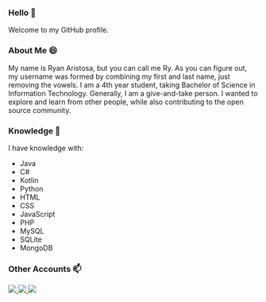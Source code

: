 ### Hello 👋

Welcome to my GitHub profile.


### About Me 😄

My name is Ryan Aristosa, but you can call me Ry. As you can figure out, my username was formed by combining my first and last name, just removing the vowels. I am a 4th year student, taking Bachelor of Science in Information Technology. Generally, I am a give-and-take person. I wanted to explore and learn from other people, while also contributing to the open source community.


### Knowledge 🔭

I have knowledge with:
- Java
- C#
- Kotlin
- Python
- HTML
- CSS
- JavaScript
- PHP
- MySQL
- SQLite
- MongoDB


### Other Accounts 📫

<p>
  <a href="https://web.facebook.com/ryan.aristosa/">
    <img src="https://img.shields.io/badge/Facebook-4267B2?style=for-the-badge&logo=facebook&logoColor=white">
  </a>
  <a href="https://www.instagram.com/rynrsts/">
    <img src="https://img.shields.io/badge/instagram-E95950?&style=for-the-badge&logo=instagram&logoColor=white">
  </a>
  <a href="https://twitter.com/ryanaristosa">
    <img src="https://img.shields.io/badge/Twitter-1DA1F2?style=for-the-badge&logo=twitter&logoColor=white">
  </a>
</p>


<!--
**rynrsts/rynrsts** is a ✨ _special_ ✨ repository because its `README.md` (this file) appears on your GitHub profile.

Here are some ideas to get you started:

- 🔭 I’m currently working on ...
- 🌱 I’m currently learning ...
- 👯 I’m looking to collaborate on ...
- 🤔 I’m looking for help with ...
- 💬 Ask me about ...
- 📫 How to reach me: ...
- 😄 Pronouns: ...
- ⚡ Fun fact: ...
-->
